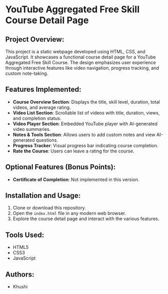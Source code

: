 # YouTube Aggregated Free Skill Course Detail Page

## Project Overview:
This project is a static webpage developed using HTML, CSS, and JavaScript. It showcases a functional course detail page for a YouTube Aggregated Free Skill Course. The design emphasizes user experience through interactive features like video navigation, progress tracking, and custom note-taking.

## Features Implemented:
- **Course Overview Section**: Displays the title, skill level, duration, total videos, and average rating.
- **Video List Section**: Scrollable list of videos with title, duration, views, and completion status.
- **Video Player Section**: Embedded YouTube player with AI-generated video summaries.
- **Notes & Tools Section**: Allows users to add custom notes and view AI-generated questions.
- **Progress Tracker**: Visual progress bar indicating course completion.
- **Rate the Course**: Users can leave a rating for the course.

## Optional Features (Bonus Points):
- **Certificate of Completion**: Not implemented in this version.

## Installation and Usage:
1. Clone or download this repository.
2. Open the `index.html` file in any modern web browser.
3. Explore the course detail page and interact with the various features.

## Tools Used:
- HTML5
- CSS3
- JavaScript

## Authors:
- Khushi

